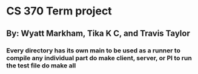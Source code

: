 # CS 370 Term project
## By: Wyatt Markham, Tika K C, and Travis Taylor

### Every directory has its own main to be used as a runner to compile any individual part do make client, server, or PI to run the test file do make all

